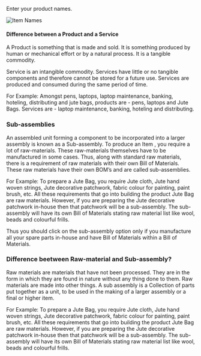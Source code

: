 
Enter your product names.

![Item Names](/assets/frappe_io/images/erpnext/wizard-step-7.png)

#### Difference between a Product and a Service

A Product is something that is made and sold. It is something produced by human or mechanical effort or by a natural process. It is a tangible commodity.

Service is an intangible commodity. Services have little or no tangible components and therefore cannot be stored for a future use. Services are produced and consumed during the same period of time.

For Example: Amongst pens, laptops, laptop maintenance, banking, hoteling, distributing and jute bags, products are - pens, laptops and Jute Bags. Services are - laptop maintenance, banking, hoteling and distributing. 


### Sub-assemblies

An assembled unit forming a component to be incorporated into a larger assembly is known as a Sub-assembly. To produce an Item , you require a lot of raw-materials. These raw-materials themselves have to be manufactured in some cases. Thus, along with standard raw materials, there is a requirement of raw materials with their  own Bill of Materials. These raw materials have their own BOM’s and are called sub-assemblies. 

For Example: To prepare a Jute Bag,  you require Jute cloth, Jute hand woven strings, Jute decorative patchwork, fabric colour for painting, paint brush, etc. All these requirements that go into building the product Jute Bag are raw materials. However, if you are preparing the Jute decorative patchwork in-house then that patchwork will be a sub-assembly. The sub-assembly will have its own Bill of Materials stating raw material list like wool, beads and colourful frills.

Thus you should click on the sub-assembly option only if you manufacture all your spare parts in-house and have  Bill of Materials within a Bill of Materials.

###  Difference beetween Raw-material and Sub-assembly?
Raw materials are materials that have not been processed. They are in the form in which they are found in nature without any thing done to them. Raw materials are made into other things.  A sub assembly is a Collection of parts put together as a unit, to be used in the making of a larger assembly or a final or higher item.

For Example: To prepare a Jute Bag,  you require Jute cloth, Jute hand woven strings, Jute decorative patchwork, fabric colour for painting, paint brush, etc. All these requirements that go into building the product Jute Bag are raw materials. However, if you are preparing the Jute decorative patchwork in-house then that patchwork will be a sub-assembly. The sub-assembly will have its own Bill of Materials stating raw material list like wool, beads and colourful frills.

